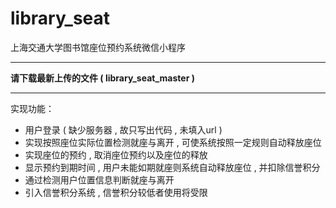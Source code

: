 # library_seat
上海交通大学图书馆座位预约系统微信小程序  
***
**请下载最新上传的文件 ( library_seat_master )**  
***
实现功能：  
* 用户登录 ( 缺少服务器 , 故只写出代码 , 未填入url ) 
* 实现按照座位实际位置检测就座与离开 , 可使系统按照一定规则自动释放座位  
* 实现座位的预约 , 取消座位预约以及座位的释放  
* 显示预约到期时间 , 用户未能如期就座则系统自动释放座位 , 并扣除信誉积分  
* 通过检测用户位置信息判断就座与离开  
* 引入信誉积分系统 , 信誉积分较低者使用将受限  
